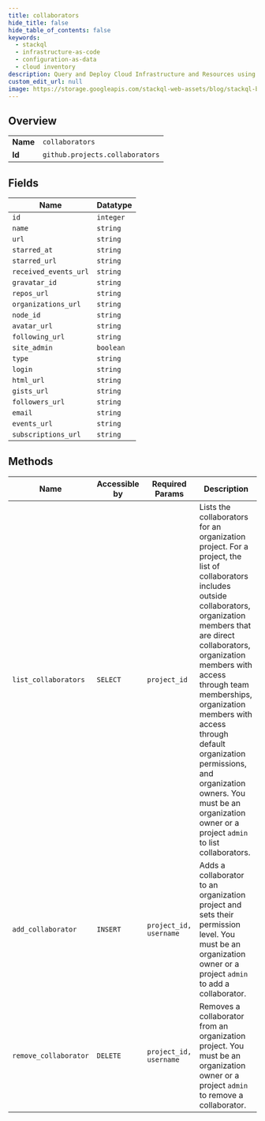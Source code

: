 ```yaml
---
title: collaborators
hide_title: false
hide_table_of_contents: false
keywords:
  - stackql
  - infrastructure-as-code
  - configuration-as-data
  - cloud inventory
description: Query and Deploy Cloud Infrastructure and Resources using SQL
custom_edit_url: null
image: https://storage.googleapis.com/stackql-web-assets/blog/stackql-blog-post-featured-image.png
---
```

  
    

## Overview
<table><tbody>
<tr><td><b>Name</b></td><td><code>collaborators</code></td></tr>
<tr><td><b>Id</b></td><td><code>github.projects.collaborators</code></td></tr>
</tbody></table>

## Fields
| Name | Datatype |
| ---- | -------- |
| `id` | `integer` |
| `name` | `string` |
| `url` | `string` |
| `starred_at` | `string` |
| `starred_url` | `string` |
| `received_events_url` | `string` |
| `gravatar_id` | `string` |
| `repos_url` | `string` |
| `organizations_url` | `string` |
| `node_id` | `string` |
| `avatar_url` | `string` |
| `following_url` | `string` |
| `site_admin` | `boolean` |
| `type` | `string` |
| `login` | `string` |
| `html_url` | `string` |
| `gists_url` | `string` |
| `followers_url` | `string` |
| `email` | `string` |
| `events_url` | `string` |
| `subscriptions_url` | `string` |
## Methods
| Name | Accessible by | Required Params | Description |
| ---- | ------------- | --------------- | ----------- |
| `list_collaborators` | `SELECT` | `project_id` | Lists the collaborators for an organization project. For a project, the list of collaborators includes outside collaborators, organization members that are direct collaborators, organization members with access through team memberships, organization members with access through default organization permissions, and organization owners. You must be an organization owner or a project `admin` to list collaborators. |
| `add_collaborator` | `INSERT` | `project_id, username` | Adds a collaborator to an organization project and sets their permission level. You must be an organization owner or a project `admin` to add a collaborator. |
| `remove_collaborator` | `DELETE` | `project_id, username` | Removes a collaborator from an organization project. You must be an organization owner or a project `admin` to remove a collaborator. |
